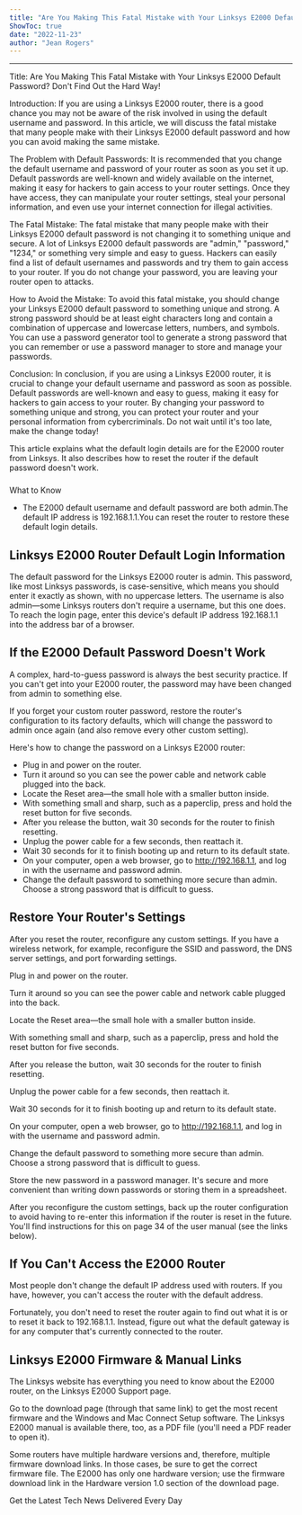 ```yaml
---
title: "Are You Making This Fatal Mistake with Your Linksys E2000 Default Password? Don't Find Out the Hard Way!"
ShowToc: true 
date: "2022-11-23"
author: "Jean Rogers"
---
```

*****
Title: Are You Making This Fatal Mistake with Your Linksys E2000 Default Password? Don't Find Out the Hard Way!

Introduction:
If you are using a Linksys E2000 router, there is a good chance you may not be aware of the risk involved in using the default username and password. In this article, we will discuss the fatal mistake that many people make with their Linksys E2000 default password and how you can avoid making the same mistake.

The Problem with Default Passwords:
It is recommended that you change the default username and password of your router as soon as you set it up. Default passwords are well-known and widely available on the internet, making it easy for hackers to gain access to your router settings. Once they have access, they can manipulate your router settings, steal your personal information, and even use your internet connection for illegal activities.

The Fatal Mistake:
The fatal mistake that many people make with their Linksys E2000 default password is not changing it to something unique and secure. A lot of Linksys E2000 default passwords are "admin," "password," "1234," or something very simple and easy to guess. Hackers can easily find a list of default usernames and passwords and try them to gain access to your router. If you do not change your password, you are leaving your router open to attacks.

How to Avoid the Mistake:
To avoid this fatal mistake, you should change your Linksys E2000 default password to something unique and strong. A strong password should be at least eight characters long and contain a combination of uppercase and lowercase letters, numbers, and symbols. You can use a password generator tool to generate a strong password that you can remember or use a password manager to store and manage your passwords.

Conclusion:
In conclusion, if you are using a Linksys E2000 router, it is crucial to change your default username and password as soon as possible. Default passwords are well-known and easy to guess, making it easy for hackers to gain access to your router. By changing your password to something unique and strong, you can protect your router and your personal information from cybercriminals. Do not wait until it's too late, make the change today!



This article explains what the default login details are for the E2000 router from Linksys. It also describes how to reset the router if the default password doesn't work.

 
### 
What to Know
 
- The E2000 default username and default password are both admin.The default IP address is 192.168.1.1.You can reset the router to restore these default login details.

 
##   Linksys E2000 Router Default Login Information  
 

The default password for the Linksys E2000 router is admin. This password, like most Linksys passwords, is case-sensitive, which means you should enter it exactly as shown, with no uppercase letters. The username is also admin—some Linksys routers don't require a username, but this one does. To reach the login page, enter this device's default IP address 192.168.1.1 into the address bar of a browser.

 
##   If the E2000 Default Password Doesn't Work  
 

A complex, hard-to-guess password is always the best security practice. If you can't get into your E2000 router, the password may have been changed from admin to something else.

 

If you forget your custom router password, restore the router's configuration to its factory defaults, which will change the password to admin once again (and also remove every other custom setting).

 

Here's how to change the password on a Linksys E2000 router:

 
- Plug in and power on the router.
 - Turn it around so you can see the power cable and network cable plugged into the back.
 - Locate the Reset area—the small hole with a smaller button inside.
 - With something small and sharp, such as a paperclip, press and hold the reset button for five seconds.
 - After you release the button, wait 30 seconds for the router to finish resetting.
 - Unplug the power cable for a few seconds, then reattach it.
 - Wait 30 seconds for it to finish booting up and return to its default state.
 - On your computer, open a web browser, go to http://192.168.1.1, and log in with the username and password admin.
 - Change the default password to something more secure than admin. Choose a strong password that is difficult to guess.

 
##   Restore Your Router's Settings  
 

After you reset the router, reconfigure any custom settings. If you have a wireless network, for example, reconfigure the SSID and password, the DNS server settings, and port forwarding settings.

 

Plug in and power on the router.

 

Turn it around so you can see the power cable and network cable plugged into the back.

 

Locate the Reset area—the small hole with a smaller button inside.

 

With something small and sharp, such as a paperclip, press and hold the reset button for five seconds.

 

After you release the button, wait 30 seconds for the router to finish resetting.

 

Unplug the power cable for a few seconds, then reattach it.

 

Wait 30 seconds for it to finish booting up and return to its default state.

 

On your computer, open a web browser, go to http://192.168.1.1, and log in with the username and password admin.

 

Change the default password to something more secure than admin. Choose a strong password that is difficult to guess.

 
Store the new password in a password manager. It's secure and more convenient than writing down passwords or storing them in a spreadsheet.
 

After you reconfigure the custom settings, back up the router configuration to avoid having to re-enter this information if the router is reset in the future. You'll find instructions for this on page 34 of the user manual (see the links below).

 
##   If You Can't Access the E2000 Router  
 

Most people don't change the default IP address used with routers. If you have, however, you can't access the router with the default address.

 

Fortunately, you don't need to reset the router again to find out what it is or to reset it back to ​192.168.1.1. Instead, figure out what the default gateway is for any computer that's currently connected to the router.

 
##   Linksys E2000 Firmware & Manual Links  
 

The Linksys website has everything you need to know about the E2000 router, on the Linksys E2000 Support page.

 

Go to the download page (through that same link) to get the most recent firmware and the Windows and Mac Connect Setup software. The Linksys E2000 manual is available there, too, as a PDF file (you'll need a PDF reader to open it).

 
Some routers have multiple hardware versions and, therefore, multiple firmware download links. In those cases, be sure to get the correct firmware file. The E2000 has only one hardware version; use the firmware download link in the Hardware version 1.0 section of the download page.
 

Get the Latest Tech News Delivered Every Day



